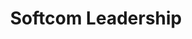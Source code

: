 ---
layout: leadership-all
permalink: /about/leadership/
title: Softcom Leadership
headline: Softcom Leadership
copy: Our leadership set our agenda and define how we work as an organization.
featured_image: /uploads/people/team.jpg
image_description: Black and white collage of business executives
---
